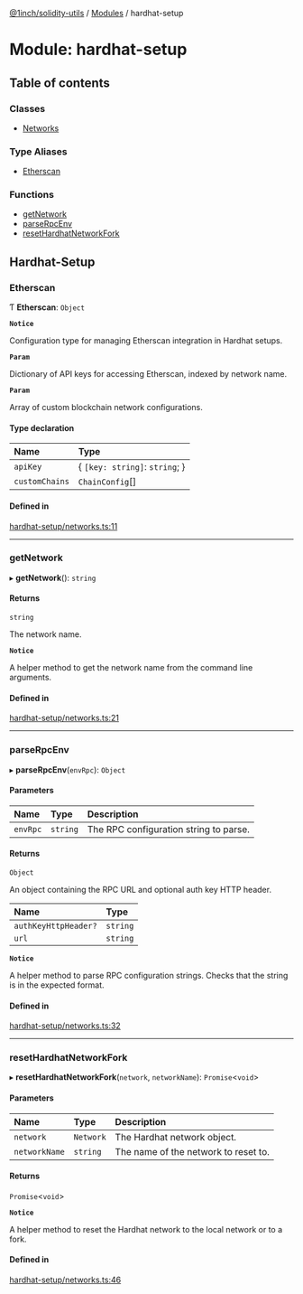[@1inch/solidity-utils](../README.md) / [Modules](../modules.md) / hardhat-setup

# Module: hardhat-setup

## Table of contents

### Classes

- [Networks](../classes/hardhat_setup.Networks.md)

### Type Aliases

- [Etherscan](hardhat_setup.md#etherscan)

### Functions

- [getNetwork](hardhat_setup.md#getnetwork)
- [parseRpcEnv](hardhat_setup.md#parserpcenv)
- [resetHardhatNetworkFork](hardhat_setup.md#resethardhatnetworkfork)

## Hardhat-Setup

### Etherscan

Ƭ **Etherscan**: `Object`

**`Notice`**

Configuration type for managing Etherscan integration in Hardhat setups.

**`Param`**

Dictionary of API keys for accessing Etherscan, indexed by network name.

**`Param`**

Array of custom blockchain network configurations.

#### Type declaration

| Name | Type |
| :------ | :------ |
| `apiKey` | \{ `[key: string]`: `string`;  } |
| `customChains` | `ChainConfig`[] |

#### Defined in

[hardhat-setup/networks.ts:11](https://github.com/1inch/solidity-utils/blob/dc69769/hardhat-setup/networks.ts#L11)

___

### getNetwork

▸ **getNetwork**(): `string`

#### Returns

`string`

The network name.

**`Notice`**

A helper method to get the network name from the command line arguments.

#### Defined in

[hardhat-setup/networks.ts:21](https://github.com/1inch/solidity-utils/blob/dc69769/hardhat-setup/networks.ts#L21)

___

### parseRpcEnv

▸ **parseRpcEnv**(`envRpc`): `Object`

#### Parameters

| Name | Type | Description |
| :------ | :------ | :------ |
| `envRpc` | `string` | The RPC configuration string to parse. |

#### Returns

`Object`

An object containing the RPC URL and optional auth key HTTP header.

| Name | Type |
| :------ | :------ |
| `authKeyHttpHeader?` | `string` |
| `url` | `string` |

**`Notice`**

A helper method to parse RPC configuration strings. Checks that the string is in the expected format.

#### Defined in

[hardhat-setup/networks.ts:32](https://github.com/1inch/solidity-utils/blob/dc69769/hardhat-setup/networks.ts#L32)

___

### resetHardhatNetworkFork

▸ **resetHardhatNetworkFork**(`network`, `networkName`): `Promise`\<`void`\>

#### Parameters

| Name | Type | Description |
| :------ | :------ | :------ |
| `network` | `Network` | The Hardhat network object. |
| `networkName` | `string` | The name of the network to reset to. |

#### Returns

`Promise`\<`void`\>

**`Notice`**

A helper method to reset the Hardhat network to the local network or to a fork.

#### Defined in

[hardhat-setup/networks.ts:46](https://github.com/1inch/solidity-utils/blob/dc69769/hardhat-setup/networks.ts#L46)
